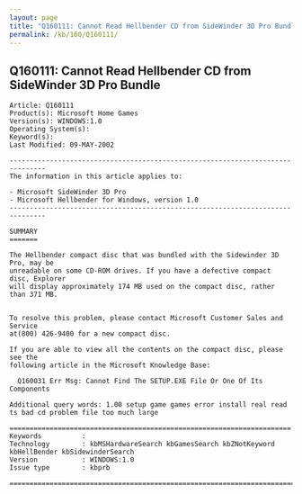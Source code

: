 ```yaml
---
layout: page
title: "Q160111: Cannot Read Hellbender CD from SideWinder 3D Pro Bundle"
permalink: /kb/160/Q160111/
---
```


## Q160111: Cannot Read Hellbender CD from SideWinder 3D Pro Bundle

	Article: Q160111
	Product(s): Microsoft Home Games
	Version(s): WINDOWS:1.0
	Operating System(s): 
	Keyword(s): 
	Last Modified: 09-MAY-2002
	
	-------------------------------------------------------------------------------
	The information in this article applies to:
	
	- Microsoft SideWinder 3D Pro 
	- Microsoft Hellbender for Windows, version 1.0 
	-------------------------------------------------------------------------------
	
	SUMMARY
	=======
	
	The Hellbender compact disc that was bundled with the Sidewinder 3D Pro, may be
	unreadable on some CD-ROM drives. If you have a defective compact disc, Explorer
	will display approximately 174 MB used on the compact disc, rather than 371 MB.
	
	
	To resolve this problem, please contact Microsoft Customer Sales and Service
	at(800) 426-9400 for a new compact disc.
	
	If you are able to view all the contents on the compact disc, please see the
	following article in the Microsoft Knowledge Base:
	
	  Q160031 Err Msg: Cannot Find The SETUP.EXE File Or One Of Its Components
	
	Additional query words: 1.00 setup game games error install real read ts bad cd problem file too much large
	
	======================================================================
	Keywords          :  
	Technology        : kbMSHardwareSearch kbGamesSearch kbZNotKeyword kbHellBender kbSidewinderSearch
	Version           : WINDOWS:1.0
	Issue type        : kbprb
	
	=============================================================================
	
